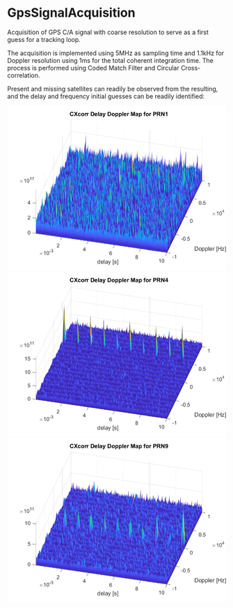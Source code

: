 # GpsSignalAcquisition

Acquisition of GPS C/A signal with coarse resolution to serve as a first guess for a tracking loop.

The acquisition is implemented using 5MHz as sampling time and 1.1kHz for Doppler resolution using 1ms for the total coherent integration time. The process is performed using Coded Match Filter and Circular Cross-correlation.

Present and missing satellites can readily be observed from the resulting, and the delay and frequency initial guesses can be readily identified:

![Missing satellite for PRN1](/output/CX1.png)
![Present satellite for PRN4](/output/CX4.png)
![Low SNR satellite for PRN9](/output/CX9.png)
